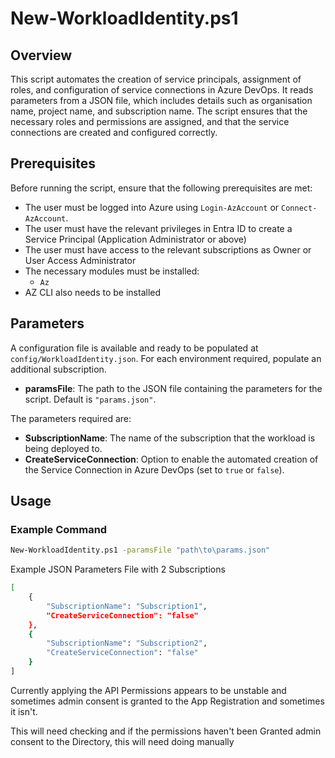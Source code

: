 # New-WorkloadIdentity.ps1

## Overview

This script automates the creation of service principals, assignment of roles, and configuration of service connections in Azure DevOps. It reads parameters from a JSON file, which includes details such as organisation name, project name, and subscription name. The script ensures that the necessary roles and permissions are assigned, and that the service connections are created and configured correctly.

## Prerequisites

Before running the script, ensure that the following prerequisites are met:

- The user must be logged into Azure using `Login-AzAccount` or `Connect-AzAccount`.
- The user must have the relevant privileges in Entra ID to create a Service Principal (Application Administrator or above)
- The user must have access to the relevant subscriptions as Owner or User Access Administrator
- The necessary modules must be installed:
  - `Az`
- AZ CLI also needs to be installed

## Parameters

A configuration file is available and ready to be populated at `config/WorkloadIdentity.json`. For each environment required, populate an additional subscription.

- **paramsFile**: The path to the JSON file containing the parameters for the script. Default is `"params.json"`.

The parameters required are:

- **SubscriptionName**: The name of the subscription that the workload is being deployed to.
- **CreateServiceConnection**: Option to enable the automated creation of the Service Connection in Azure DevOps (set to `true` or `false`).

## Usage

### Example Command

```sh
New-WorkloadIdentity.ps1 -paramsFile "path\to\params.json"
```

Example JSON Parameters File with 2 Subscriptions

```sh
[
    {
        "SubscriptionName": "Subscription1",
        "CreateServiceConnection": "false"
    },
    {
        "SubscriptionName": "Subscription2",
        "CreateServiceConnection": "false"
    }
]
```

Currently applying the API Permissions appears to be unstable and sometimes admin consent is granted to the App Registration and sometimes it isn't.

This will need checking and if the permissions haven't been Granted admin consent to the Directory, this will need doing manually
